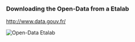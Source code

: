 ### Downloading the Open-Data from a Etalab

http://www.data.gouv.fr/

![Open-Data Etalab](
http://a392.idata.over-blog.com/4/37/99/26/blog/logo-etalab-copie-1.png)

